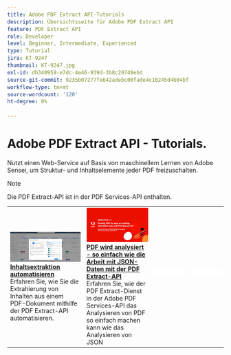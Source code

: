 ```yaml
---
title: Adobe PDF Extract API-Tutorials
description: Übersichtsseite für Adobe PDF Extract API
feature: PDF Extract API
role: Developer
level: Beginner, Intermediate, Experienced
type: Tutorial
jira: KT-9247
thumbnail: KT-9247.jpg
exl-id: db340959-e7dc-4e46-939d-3b8c29749ebd
source-git-commit: 9235b07277fe642adebc00fade4c10245d4b04bf
workflow-type: tm+mt
source-wordcount: '120'
ht-degree: 0%

---
```


# Adobe PDF Extract API - Tutorials.

Nutzt einen Web-Service auf Basis von maschinellem Lernen von Adobe Sensei, um Struktur- und Inhaltselemente jeder PDF freizuschalten.

>[!NOTE]
>
>Die PDF Extract-API ist in der PDF Services-API enthalten.

<table style="table-layout:fixed">
<tr>
  <td>
    <a href="automate-content-extraction.md">
      <img alt="Automatisierung der Inhaltsextraktion" src="assets/automate-content-extraction.png" />
    </a>
    <div>
      <a href="automate-content-extraction.md"><strong>Inhaltsextraktion automatisieren</strong></a>
      </div>
      Erfahren Sie, wie Sie die Extrahierung von Inhalten aus einem PDF-Dokument mithilfe der PDF Extract-API automatisieren.
      <br>
  </td>
 <td>
    <a href="https://experienceleague.adobe.com/en/docs/events/adobe-developers-live-recordings/2021/oct2021/parsing-pdf">
      <img alt="Parsing PDF - So einfach wie die Arbeit mit JSON-Daten mit PDF Extract API" src="assets/ParsingPDF_1280.png" />
    </a>
    <div>
      <a href="https://experienceleague.adobe.com/en/docs/events/adobe-developers-live-recordings/2021/oct2021/parsing-pdf"><strong>PDF wird analysiert - so einfach wie die Arbeit mit JSON-Daten mit der PDF Extract-API</strong></a>
      </div>
      Erfahren Sie, wie der PDF Extract-Dienst in der Adobe PDF Services-API das Analysieren von PDF so einfach machen kann wie das Analysieren von JSON
      <br>
  </td>
 <td>
       <img alt="Spacer" src="../assets/WhiteBanner_Placeholder.png">
       <div>
       <br>
 </td>
 <td>
       <img alt="Spacer" src="../assets/WhiteBanner_Placeholder.png">
       <div>
       <br>
 </td>
</tr>
</table>